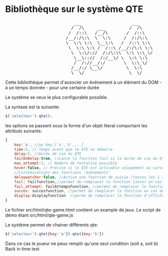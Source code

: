 Bibliothèque sur le système QTE
===============================

<pre>
                          ___                   ___     
                         /  /\     ___         /  /\    
                        /  /::\   /__/\       /  /::\   
                       /__/:/\:\  \  \:\     /  /:/\:\  
                       \  \:\ \:\  \__\:\   /  /::\ \:\ 
                        \  \:\ \:\ /  /::\ /__/:/\:\ \:\
                         \  \:\/://  /:/\:\\  \:\ \:\_\/
                          \__\:://  /:/__\/ \  \:\ \:\  
                          /  /://__/:/       \  \:\_\/  
                         /__/:/ \__\/         \  \:\    
                         \__\/                 \__\/                           
</pre>

Cette bibliothèque permet d'associer un événement à un élément du DOM 
    - à un temps donnée
    - pour une certaine durée

Le système se veux le plus configurable possible.


La syntaxe est la suivante:

```javascript
$('selecteur').qte();
```

les options se passent sous la forme d'un objet literal comportant les attributs suivants:

```javascript
{
    key:'a', //ou key:['a','b',...]
    time:5, // Temps avant que le QTE ne démarre
    delay:5, //Durée de vie du QTE
    failOnDelay:true, //Lance la fonction fail si la durée de vie du QTE est dépassé
    max_attempt:1, // Nombre de tentative possible
    hover:false, // Précise si le QTE est activable uniquement au survol de l'élément.
    //Customisations des fonctions 'évènements'
    delaywatcher:false, //Active une fonction de suivie (toutes les 1 secondes)
    fail: failfunction,//permet de remplacer la fonction lancer en cas d'échec du qte
    fail_attempt: failAttempsFunction, //permet de remplacer la fonction lancé en cas d'echec aux essais
    succes: succesfunction, //permet de remplacer la fonction en cas de succes
    display:displayfunction  //perme de remplacer la fonction d'affichage
}
```

Le fichier src/html/qte-game.html contient un example de jeux.
Le script de démo étant src/html/qte-game.js

Le système permet de chainer différents qte:

```javascript
$('selecteur').qte({key:'a'}).qte({key:'b'})
```
Dans ce cas le joueur ne peux remplir qu'une seul condition (soit a, soit b)
Back in time test